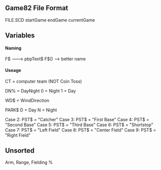 
## Game82 File Format ##
FILE.SCD
startGame
endGame
currentGame



## Variables ##

#### Naming ####
F$ ---> pbpText$
F$() --> better name


#### Useage ####
CT = computer team
(NOT Coin Toss)

DN% = DayNight
0 = Night
1 = Day

WD$ = WindDirection

PARK$
D = Day
N = Night

Case 2: PST$ = "Catcher"
Case 3: PST$ = "First Base"
Case 4: PST$ = "Second Base"
Case 5: PST$ = "Third Base"
Case 6: PST$ = "Shortstop"
Case 7: PST$ = "Left Field"
Case 8: PST$ = "Center Field"
Case 9: PST$ = "Right Field"


## Unsorted ## 

Arm, Range, Fielding %
